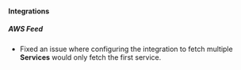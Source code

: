 
#### Integrations
##### AWS Feed
- Fixed an issue where configuring the integration to fetch multiple **Services** would only fetch the first service.

